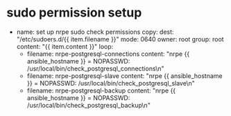 sudo permission setup
=====================

  - name: set up nrpe sudo check permissions
    copy:
      dest: "/etc/sudoers.d/{{ item.filename }}"
      mode: 0640
      owner: root
      group: root
      content: "{{ item.content }}"
    loop:
      - filename: nrpe-postgresql-connections
        content: "nrpe {{ ansible_hostname }} = NOPASSWD: /usr/local/bin/check_postgresql_connections\n"
      - filename: nrpe-postgresql-slave
        content: "nrpe {{ ansible_hostname }} = NOPASSWD: /usr/local/bin/check_postgresql_slave\n"
      - filename: nrpe-postgresql-backup
        content: "nrpe {{ ansible_hostname }} = NOPASSWD: /usr/local/bin/check_postgresql_backup\n"
